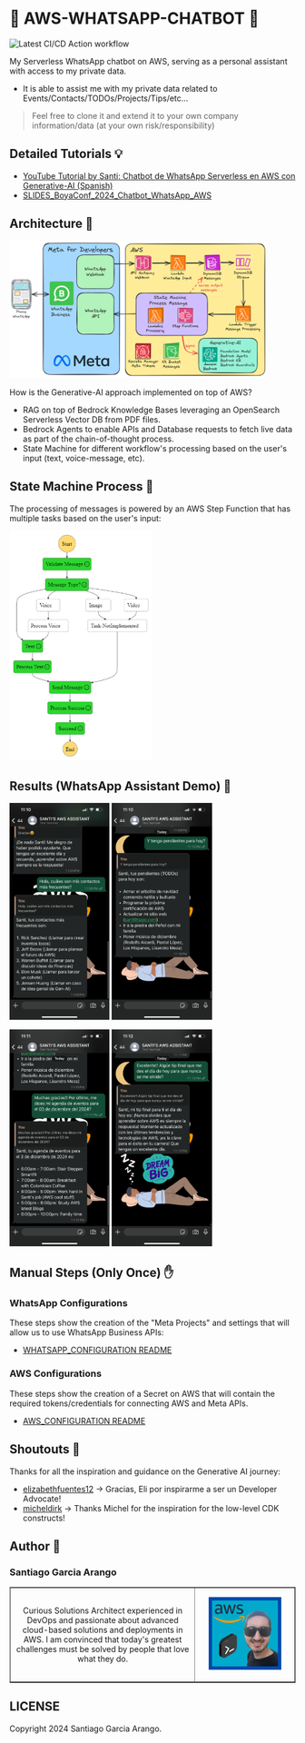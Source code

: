 # :scroll: AWS-WHATSAPP-CHATBOT :scroll:

![Latest CI/CD Action workflow](https://github.com/san99tiago/aws-whatsapp-chatbot/actions/workflows/deploy.yml/badge.svg?branch=main)

My Serverless WhatsApp chatbot on AWS, serving as a personal assistant with access to my private data.

- It is able to assist me with my private data related to Events/Contacts/TODOs/Projects/Tips/etc...

> Feel free to clone it and extend it to your own company information/data (at your own risk/responsibility)

## Detailed Tutorials :bulb:

- [YouTube Tutorial by Santi: Chatbot de WhatsApp Serverless en AWS con Generative-AI (Spanish)](https://youtu.be/9LMtXSYBZ-c)
- [SLIDES_BoyaConf_2024_Chatbot_WhatsApp_AWS](./assets/SLIDES_BoyaConf_2024_Chatbot_WhatsApp_AWS.pdf)

## Architecture :memo:

<img src="assets/aws-whatsapp-chatbot.png" width=90%> <br>

How is the Generative-AI approach implemented on top of AWS?

- RAG on top of Bedrock Knowledge Bases leveraging an OpenSearch Serverless Vector DB from PDF files.
- Bedrock Agents to enable APIs and Database requests to fetch live data as part of the chain-of-thought process.
- State Machine for different workflow's processing based on the user's input (text, voice-message, etc).

## State Machine Process :fallen_leaf:

The processing of messages is powered by an AWS Step Function that has multiple tasks based on the user's input:

<img src="assets/WhatsApp_Chatbot_StateMachine.PNG" width=50%> <br>

## Results (WhatsApp Assistant Demo) 🔮

<img src="assets/WhatsApp_Chatbot_Results_01.PNG" width=35%> <img src="assets/WhatsApp_Chatbot_Results_02.PNG" width=35%>

<img src="assets/WhatsApp_Chatbot_Results_03.PNG" width=35%> <img src="assets/WhatsApp_Chatbot_Results_04.PNG" width=35%>

## Manual Steps (Only Once) :raised_hand:

### WhatsApp Configurations

These steps show the creation of the "Meta Projects" and settings that will allow us to use WhatsApp Business APIs:

- [WHATSAPP_CONFIGURATION README](./docs/WHATSAPP_CONFIGURATION.md)

### AWS Configurations

These steps show the creation of a Secret on AWS that will contain the required tokens/credentials for connecting AWS and Meta APIs.

- [AWS_CONFIGURATION README](./docs/AWS_CONFIGURATION.md)

## Shoutouts 🙌

Thanks for all the inspiration and guidance on the Generative AI journey:

- [elizabethfuentes12](https://github.com/elizabethfuentes12) -> Gracias, Eli por inspirarme a ser un Developer Advocate!
- [micheldirk](https://medium.com/@micheldirk) -> Thanks Michel for the inspiration for the low-level CDK constructs!

## Author 🎹

### Santiago Garcia Arango

<table border="1">
    <tr>
        <td>
            <p align="center">Curious Solutions Architect experienced in DevOps and passionate about advanced cloud-based solutions and deployments in AWS. I am convinced that today's greatest challenges must be solved by people that love what they do.</p>
        </td>
        <td>
            <p align="center"><img src="assets/SantiagoGarciaArango_AWS.png" width=80%></p>
        </td>
    </tr>
</table>

## LICENSE

Copyright 2024 Santiago Garcia Arango.
